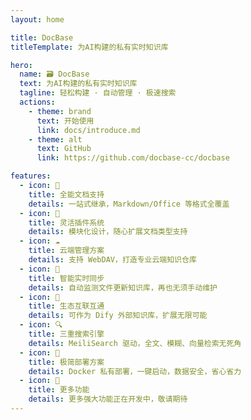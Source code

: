 ```yaml
---
layout: home

title: DocBase
titleTemplate: 为AI构建的私有实时知识库

hero:
  name: 🗃️ DocBase
  text: 为AI构建的私有实时知识库
  tagline: 轻松构建 · 自动管理 · 极速搜索
  actions:
    - theme: brand
      text: 开始使用
      link: docs/introduce.md
    - theme: alt
      text: GitHub
      link: https://github.com/docbase-cc/docbase

features:
  - icon: 📂
    title: 全能文档支持
    details: 一站式继承，Markdown/Office 等格式全覆盖
  - icon: 🧩
    title: 灵活插件系统
    details: 模块化设计，随心扩展文档类型支持
  - icon: ☁️
    title: 云端管理方案
    details: 支持 WebDAV，打造专业云端知识仓库
  - icon: 🚀
    title: 智能实时同步
    details: 自动监测文件更新知识库，再也无须手动维护
  - icon: 🔌
    title: 生态互联互通
    details: 可作为 Dify 外部知识库，扩展无限可能
  - icon: 🔍
    title: 三重搜索引擎
    details: MeiliSearch 驱动，全文、模糊、向量检索无死角
  - icon: 🐳
    title: 极简部署方案
    details: Docker 私有部署，一键启动，数据安全，省心省力
  - icon: 🔮
    title: 更多功能
    details: 更多强大功能正在开发中，敬请期待
---
```


<Confetti />
